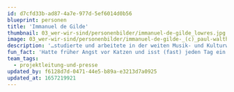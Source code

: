 ```yaml
---
id: d7cfd33b-ad87-4a7e-977d-5ef6014d0b56
blueprint: personen
title: 'Immanuel de Gilde'
thumbnail: 03_wer-wir-sind/personenbilder/immanuel-de-gilde_lowres.jpg
image: 03_wer-wir-sind/personenbilder/immanuel-de-gilde-_(c)_paul-walther_lowres.jpg
description: '…studierte und arbeitete in der weiten Musik- und Kulturwelt Österreichs und Deutschlands, bis er sich plötzlich bei Stegreif wiederfand. Dort ist er als Projektleiter für das Projekt #bechange verantwortlich und unterstützt das Orchester in der Pressearbeit.'
fun_fact: 'Hatte früher Angst vor Katzen und isst (fast) jeden Tag ein Croissant.'
team_tags:
  - projektleitung-und-presse
updated_by: f6128d7d-0471-44e5-b89a-e3213d7a0925
updated_at: 1657219921
---
```

